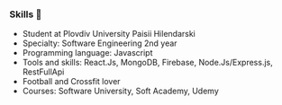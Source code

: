 ### Skills 👋

- Student at Plovdiv University Paisii Hilendarski
- Specialty: Software Engineering 2nd year
- Programming language: Javascript
- Tools and skills: React.Js, MongoDB, Firebase, Node.Js/Express.js, RestFullApi
- Football and Crossfit lover
- Courses: Software University, Soft Academy, Udemy
